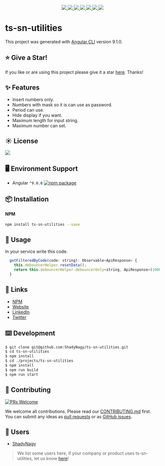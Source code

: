 <p align="center">
    <a href="https://www.npmjs.com/package/ts-sn-utilities" alt="npm" target="_blank">
        <img src="https://img.shields.io/npm/v/ts-sn-utilities" />
    </a>
    <a href="https://www.npmjs.com/package/ts-sn-utilities" alt="npm" target="_blank">
        <img src="https://img.shields.io/npm/dt/ts-sn-utilities" />
    </a>
    <a href="https://www.npmjs.com/package/ts-sn-utilities" alt="npm" target="_blank">
        <img src="https://badgen.net/bundlephobia/min/ts-sn-utilities" />
    </a>  
    <a href="https://github.com/ShadyNagy/ts-sn-utilities/actions?query=workflow%3Anpm-publish" alt="Workflows">
        <img src="https://github.com/shadynagy/ts-sn-utilities/workflows/npm-publish/badge.svg" />
    </a>
    <a href="https://github.com/ShadyNagy/ts-sn-utilities/graphs/contributors" alt="Contributors">
        <img src="https://img.shields.io/github/contributors/ShadyNagy/ts-sn-utilities" />
    </a>
    <a href="https://github.com/ShadyNagy/ts-sn-utilities/blob/master/LICENSE" alt="license">
        <img src="https://img.shields.io/badge/License-MIT-blue.svg" />
    </a>
    <a href="https://www.paypal.me/shadynagy" alt="paypal">
        <img src="https://img.shields.io/badge/PayPal-tip%20me-green.svg?logo=paypal" />
    </a>
</p>

# ts-sn-utilities

This project was generated with [Angular CLI](https://github.com/angular/angular-cli) version 9.1.0.

## :star: Give a Star!
If you like or are using this project please give it a star [here](https://github.com/ShadyNagy/ts-sn-utilities). Thanks!

## ✨ Features

- Insert numbers only.
- Numbers with mask so it is can use as password.
- Period can use.
- Hide display if you want.
- Maximum length for input string.
- Maximum number can set.

## ☀️ License

<a href="https://github.com/ShadyNagy/ts-sn-utilities/blob/master/LICENSE" alt="license">
    <img src="https://img.shields.io/badge/License-MIT-blue.svg" />
</a>

## 🖥 Environment Support

* Angular `^9.0.0` [![npm package](https://img.shields.io/npm/v/ts-sn-utilities?style=flat-square)](https://www.npmjs.com/package/ts-sn-utilities)

## 📦 Installation

#### NPM

```bash
npm install ts-sn-utilities --save
```

## 🔨 Usage

In your service write this code.
```javascript
  getFilteredByCode(code: string): Observable<ApiResponse> {
    this.debouncerHelper.resetData();
    return this.debouncerHelper.debouncerOnly<string, ApiResponse>(1000, code, (request) => this.filterBy(request));
  }
```

## 🔗 Links

* [NPM](https://www.npmjs.com/package/ts-sn-utilities)
* [Website](http://www.shadynagy.com)
* [LinkedIn](https://www.linkedin.com/in/shadynagy)
* [Twitter](https://twitter.com/ShadyNagy_)

## ⌨️ Development

```bash
$ git clone git@github.com:ShadyNagy/ts-sn-utilities.git
$ cd ts-sn-utilities
$ npm install
$ cd ./projects/ts-sn-utilities
$ npm install
$ npm run build
$ npm run start
```

## 🤝 Contributing

[![PRs Welcome](https://img.shields.io/badge/PRs-welcome-brightgreen.svg?style=flat-square)](https://github.com/shadynagy/ts-sn-utilities/pulls)

We welcome all contributions. Please read our [CONTRIBUTING.md](https://github.com/shadynagy/ts-sn-utilities/blob/master/CONTRIBUTING.md) first. You can submit any ideas as [pull requests](https://github.com/shadynagy/ts-sn-utilities/pulls) or as [GitHub issues](https://github.com/shadynagy/ts-sn-utilities/issues).

## 🎉 Users

- [ShadyNagy](http://www.shadynagy.com/)

> We list some users here, if your company or product uses ts-sn-utilities, let us know [here](https://github.com/shadynagy/ts-sn-utilities/issues/1)!

